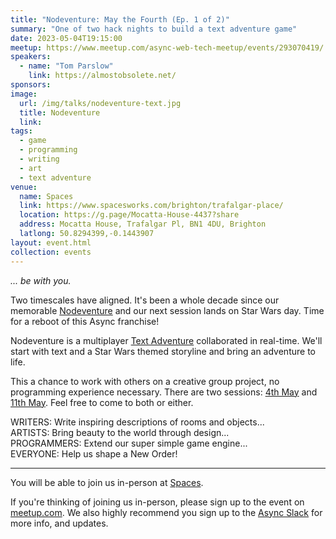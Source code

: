 ```yaml
---
title: "Nodeventure: May the Fourth (Ep. 1 of 2)"
summary: "One of two hack nights to build a text adventure game"
date: 2023-05-04T19:15:00
meetup: https://www.meetup.com/async-web-tech-meetup/events/293070419/
speakers:
  - name: "Tom Parslow"
    link: https://almostobsolete.net/
sponsors:
image:
  url: /img/talks/nodeventure-text.jpg
  title: Nodeventure
  link:
tags:
  - game
  - programming
  - writing
  - art
  - text adventure
venue:
  name: Spaces
  link: https://www.spacesworks.com/brighton/trafalgar-place/
  location: https://g.page/Mocatta-House-4437?share
  address: Mocatta House, Trafalgar Pl, BN1 4DU, Brighton
  latlong: 50.8294399,-0.1443907
layout: event.html
collection: events
---
```


_... be with you._

Two timescales have aligned. It's been a whole decade since our memorable [Nodeventure][nodeventure] and our next session lands on Star Wars day. Time for a reboot of this Async franchise!

Nodeventure is a multiplayer [Text Adventure][ifiction] collaborated in real-time. We'll start with text and a Star Wars themed storyline and bring an adventure to life.

This a chance to work with others on a creative group project, no programming experience necessary. There are two sessions: [4th May][event-1] and [11th May][event-2]. Feel free to come to both or either.

WRITERS: Write inspiring descriptions of rooms and objects...  
ARTISTS: Bring beauty to the world through design...  
PROGRAMMERS: Extend our super simple game engine...  
EVERYONE: Help us shape a New Order!

---

You will be able to join us in-person at [Spaces](https://www.spacesworks.com/brighton/trafalgar-place/).

If you're thinking of joining us in-person, please sign up to the event on [meetup.com](https://www.meetup.com/async-web-tech-meetup/events/291967758/). We also highly recommend you sign up to the [Async Slack](https://join.slack.com/t/asyncjs/shared_invite/zt-1aguxx86q-XjF_yWcFoJ8fyYYzoqgDaQ) for more info, and updates.

[ifiction]: https://en.wikipedia.org/wiki/Interactive_fiction
[nodeventure]: /nodeventure/
[event-1]: /nodeventure-may-the-fourth-ep1/
[event-2]: /nodeventure-may-the-fourth-ep2/
